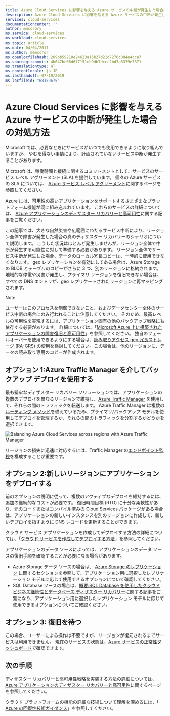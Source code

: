 ```yaml
---
title: Azure Cloud Services に影響を与える Azure サービスの中断が発生した場合の対処方法 | Microsoft Docs
description: Azure Cloud Services に影響を与える Azure サービスの中断が発生した場合の対処方法について説明します。
services: cloud-services
documentationcenter: ''
author: mmccrory
ms.service: cloud-services
ms.workload: cloud-services
ms.topic: article
ms.date: 04/04/2017
ms.author: memccror
ms.openlocfilehash: 269bb59210e24623a16b27d21d7276c084e4cca7
ms.sourcegitcommit: 4b647be06d677151eb9db7dccc2bd7a8379e5871
ms.translationtype: HT
ms.contentlocale: ja-JP
ms.lasthandoff: 07/19/2019
ms.locfileid: "68359675"
---
```

# <a name="what-to-do-in-the-event-of-an-azure-service-disruption-that-impacts-azure-cloud-services"></a>Azure Cloud Services に影響を与える Azure サービスの中断が発生した場合の対処方法
Microsoft では、必要なときにサービスがいつでも使用できるように取り組んでいますが、 やむを得ない事情により、計画されていないサービス中断が発生することがあります。

Microsoft は、稼働時間と接続に関するコミットメントとして、サービスのサービス レベル アグリーメント (SLA) を提供しています。 個々の Azure サービスの SLA については、 [Azure サービス レベル アグリーメント](https://azure.microsoft.com/support/legal/sla/)に関するページを参照してください。

Azure には、可用性の高いアプリケーションをサポートするさまざまなプラットフォーム機能が既に組み込まれています。 これらのサービスの詳細については、 [Azure アプリケーションのディザスター リカバリーと高可用性](../resiliency/resiliency-disaster-recovery-high-availability-azure-applications.md)に関する記事をご覧ください。

この記事では、大きな自然災害や広範囲にわたるサービス中断により、リージョン全体で障害が発生した場合の真のディザスター リカバリーのシナリオについて説明します。 こうした状況はほとんど発生しませんが、リージョン全体で中断が発生する可能性に対して準備する必要があります。 リージョン全体でサービス中断が発生した場合、データのローカル冗長コピーは、一時的に使用できなくなります。 geo レプリケーションを有効にしてある場合は、Azure Storage の BLOB とテーブルのコピーがさらに 3 つ、別のリージョンに格納されます。 地域的な停電や災害が発生し、プライマリ リージョンを復旧できない場合は、すべての DNS エントリが、geo レプリケートされたリージョンに再マッピングされます。

> [!NOTE]
> ユーザーはこのプロセスを制御できないこと、およびデータセンター全体のサービス中断の場合にのみ行われることに注意してください。 そのため、最高レベルの可用性を実現するには、アプリケーション固有の他のバックアップ戦略にも依存する必要があります。 詳細については、「[Microsoft Azure 上に構築されたアプリケーションの障害復旧と高可用性](../resiliency/resiliency-disaster-recovery-high-availability-azure-applications.md)」を参照してください。 独自のフェールオーバーを使用できるようにする場合は、[読み取りアクセス geo 冗長ストレージ (RA-GRS)](../storage/common/storage-redundancy-grs.md#read-access-geo-redundant-storage) の使用を検討してください。この場合は、他のリージョンに、データの読み取り専用のコピーが作成されます。
>
>


## <a name="option-1-use-a-backup-deployment-through-azure-traffic-manager"></a>オプション 1:Azure Traffic Manager を介してバックアップ デプロイを使用する
最も堅牢なディザスター リカバリー ソリューションでは、アプリケーションの複数のデプロイを異なるリージョンで維持し、[Azure Traffic Manager](../traffic-manager/traffic-manager-overview.md) を使用して、それらの間のトラフィックを転送します。 Azure Traffic Manager は複数の[ルーティング メソッド](../traffic-manager/traffic-manager-routing-methods.md)を備えているため、プライマリ/バックアップ モデルを使用してデプロイを管理するか、それらの間のトラフィックを分割するかどうかを選択できます。

![Balancing Azure Cloud Services across regions with Azure Traffic Manager](./media/cloud-services-disaster-recovery-guidance/using-azure-traffic-manager.png)

リージョンの損失に迅速に対応するには、Traffic Manager の[エンドポイント監視](../traffic-manager/traffic-manager-monitoring.md)を構成することが重要です。

## <a name="option-2-deploy-your-application-to-a-new-region"></a>オプション 2:新しいリージョンにアプリケーションをデプロイする
前のオプションの説明に従って、複数のアクティブなデプロイを維持するには、追加の継続的なコストが必要です。 復旧時間目標 (RTO) に十分な柔軟性があり、元のコードまたはコンパイル済みの Cloud Services パッケージがある場合は、アプリケーションの新しいインスタンスを別のリージョンに作成して、新しいデプロイを指すように DNS レコードを更新することができます。

クラウド サービス アプリケーションを作成してデプロイする方法の詳細については、「[クラウド サービスを作成してデプロイする方法](cloud-services-how-to-create-deploy-portal.md)」を参照してください。

アプリケーションのデータ ソースによっては、アプリケーションのデータ ソースの復旧手順を確認することが必要になる場合があります。

* Azure Storage データ ソースの場合は、 [Azure Storage のレプリケーション](../storage/common/storage-redundancy-grs.md#read-access-geo-redundant-storage) に関するセクションを参照して、アプリケーション用に選択したレプリケーション モデルに応じて使用できるオプションについて確認してください。
* SQL Database ソースの場合は、[概要:SQL Database を使用したクラウド ビジネス継続性とデータベース ディザスター リカバリー](../sql-database/sql-database-business-continuity.md)に関する記事をご覧になり、アプリケーション用に選択したレプリケーション モデルに応じて使用できるオプションについてご確認ください。


## <a name="option-3-wait-for-recovery"></a>オプション 3: 復旧を待つ
この場合、ユーザーによる操作は不要ですが、リージョンが復元されるまでサービスは利用できません。 現在のサービスの状態は、[Azure サービスの正常性ダッシュボード](https://azure.microsoft.com/status/)で確認できます。

## <a name="next-steps"></a>次の手順
ディザスター リカバリーと高可用性戦略を実装する方法の詳細については、[Azure アプリケーションのディザスター リカバリーと高可用性](../resiliency/resiliency-disaster-recovery-high-availability-azure-applications.md)に関するページを参照してください。

クラウド プラットフォームの機能の詳細な技術について理解を深めるには、「 [Azure の回復性技術ガイダンス](../resiliency/resiliency-technical-guidance.md)」を参照してください。